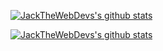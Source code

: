 <!--
**JackTheWebDev/jackthewebdev** is a ✨ _special_ ✨ repository because its `README.md` (this file) appears on your GitHub profile.
-->
[![JackTheWebDevs's github stats](https://github-readme-stats.vercel.app/api?username=JackTheWebDev&theme=onedark)](https://github.com/anuraghazra/github-readme-stats&theme=onedark)



[![JackTheWebDevs's github stats](https://github-readme-stats.vercel.app/api/top-langs/?username=JackTheWebDev&theme=onedark)](https://github.com/anuraghazra/github-readme-stats&theme=onedark)
